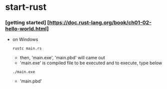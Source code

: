 # start-rust

### [getting started] [https://doc.rust-lang.org/book/ch01-02-hello-world.html]

- on Windows
    ```
    rustc main.rs
    ```
    - then, 'main.exe', 'main.pbd' will came out
    - 'main.exe' is compiled file to be executed and to execute, type below
    ```
    ./main.exe
    ```
    - 'main.pbd'